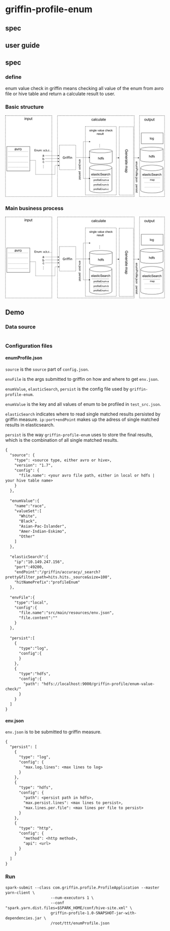 # griffin-profile-enum
## spec
## user guide

## spec
### define
enum value check in griffin means checking all value of the enum from avro file or hive table and return a calculate result to user.
### Basic structure
![Basic structure](doc/image/enumvalue-check-spec.png)

### Main business process
![Business_Process_image](doc/image/enumvalue-check-spec.png)

## Demo

### Data source

```

```


### Configuration files

#### enumProfile.json

`source` is the `source` part of `config.json`. 

`envFile` is the args submitted to griffin on how and where to get `env.json`.

`enumValue`, `elasticSearch`, `persist` is the config file used by `griffin-profile-enum`.

`enumValue` is the key and all values of enum to be profiled in `test_src.json`.

`elasticSearch` indicates where to read single matched results persisted by griffin measure. `ip:port+endPoint` makes up the adress of single matched results in elasticsearch.

`persist` is the way `griffin-profile-enum` uses to store the final results, which is the combination of all single matched results.

```
{
  "source": {
    "type": <source type, either avro or hive>,
    "version": "1.7",
    "config": {
      "file.name": <your avro file path, either in local or hdfs | your hive table name>
    }
  },

  "enumValue":{
    "name":"race",
    "valueSet":[
      "White",
      "Black",
      "Asian-Pac-Islander",
      "Amer-Indian-Eskimo",
      "Other"
    ]
  },

  "elasticSearch":{
    "ip":"10.149.247.156",
    "port":49200,
    "endPoint":"/griffin/accuracy/_search?pretty&filter_path=hits.hits._source&size=100",
    "hitNamePrefix":"profileEnum"
  },

  "envFile":{
    "type":"local",
    "config":{
      "file.name":"src/main/resources/env.json",
      "file.content":""
    }
  },

  "persist":[
    {
      "type":"log",
      "config":{
      }
    },
    {
      "type":"hdfs",
      "config":{
        "path": "hdfs://localhost:9000/griffin-profile/enum-value-check/"
      }
    }
  ]
}
```

#### env.json

`env.json` is to be submitted to griffin measure.

```
{
  "persist": [
    {
      "type": "log",
      "config": {
        "max.log.lines": <max lines to log>
      }
    },
    {
      "type": "hdfs",
      "config": {
        "path": <persist path in hdfs>,
        "max.persist.lines": <max lines to persist>,
        "max.lines.per.file": <max lines per file to persist>
      }
    },
    {
      "type": "http",
      "config": {
        "method": <http method>,
        "api": <url>
      }
    }
  ]
}
```

### Run

```
spark-submit --class com.griffin.profile.ProfileApplication --master yarn-client \
                    --num-executors 1 \
                    --conf "spark.yarn.dist.files=$SPARK_HOME/conf/hive-site.xml" \
                    griffin-profile-1.0-SNAPSHOT-jar-with-dependencies.jar \
                    /root/ttt/enumProfile.json
```

